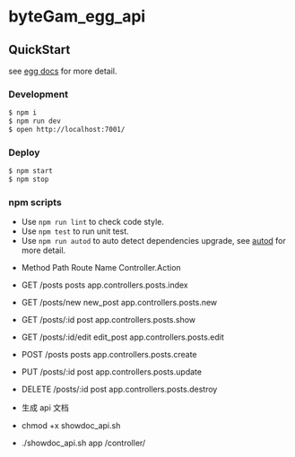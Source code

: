 # byteGam_egg_api



## QuickStart

<!-- add docs here for user -->

see [egg docs][egg] for more detail.

### Development

```bash
$ npm i
$ npm run dev
$ open http://localhost:7001/
```

### Deploy

```bash
$ npm start
$ npm stop
```

### npm scripts

- Use `npm run lint` to check code style.
- Use `npm test` to run unit test.
- Use `npm run autod` to auto detect dependencies upgrade, see [autod](https://www.npmjs.com/package/autod) for more detail.


[egg]: https://eggjs.org


- Method	Path	Route Name	Controller.Action
- GET	/posts	posts	app.controllers.posts.index
- GET	/posts/new	new_post	app.controllers.posts.new
- GET	/posts/:id	post	app.controllers.posts.show
- GET	/posts/:id/edit	edit_post	app.controllers.posts.edit
- POST	/posts	posts	app.controllers.posts.create
- PUT	/posts/:id	post	app.controllers.posts.update
- DELETE	/posts/:id	post	app.controllers.posts.destroy



- 生成 api 文档
- chmod +x showdoc_api.sh
- ./showdoc_api.sh app /controller/


